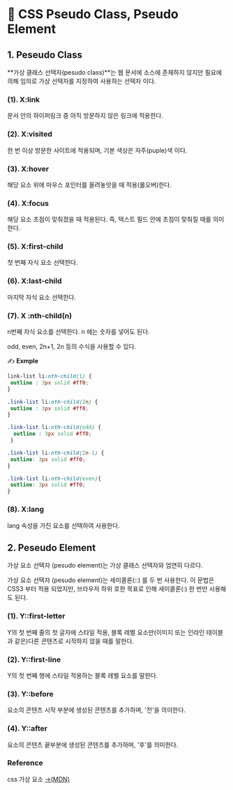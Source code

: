 # 📄 CSS Pseudo Class, Pseudo Element

## 1. Peseudo Class

**가상 클래스 선택자\(pesudo class\)**는 웹 문서에 소스에 존재하지 않지만 필요에 의해 임의로 가상 선택자를 지정하여 사용하는 선택자 이다.

### \(1\). X:link

문서 안의 하이퍼링크 중 아직 방문하지 않은 링크에 적용한다.

### \(2\). X:**visited** 

한 번 이상 방문한 사이트에 적용되며, 기본 색상은 자주\(puple\)색 이다.

### \(3\). X:hover

해당 요소 위에 마우스 포인터를 올려놓앗을 때 적용\(롤오버\)한다.

### \(4\). X:**focus**

해당 요소 초점이 맞춰졌을 때 적용된다. 즉, 텍스트 필드 안에 초점이 맞춰질 때를 의미한다.

### \(5\). X:**first-child**

첫 번째 자식 요소 선택한다.

### \(6\). X:**last-child** 

마지막 자식 요소 선택한다.

### \(7\). X :nth-child\(n\)

n번째 자식 요소를 선택한다. n 에는 숫자를 넣어도 된다.

odd, even, 2n+1, 2n 등의 수식을 사용할 수 있다.

✍ **Exmple**

```css
link-list li:nth-child(1) {
 outline : 3px solid #ff0;
}

.link-list li:nth-child(2n) {
 outline : 3px solid #ff0;
}

.link-list li:nth-child(odd) {
  outline : 3px solid #ff0;
 }

.link-list li:nth-child(2n-1) {
 outline: 3px solid #ff0;
}

.link-list li:nth-child(even){
 outline: 3px solid #ff0;
}
```

### \(8\). X:lang

 lang 속성을 가진 요소를 선택하여 사용한다.

## 2. Peseudo Element

가상 요소 선택자 \(pesudo element\)는 가상 클래스 선택자와 엄연히 다르다.

가상 요소 선택자 \(pesudo element\)는 세미콜론\(::\) 를 두 번 사용한다. 이 문법은 CSS3 부터 적용 되었지만, 브라우저 하위 호한 목표로 인해 세미콜론\(:\) 한 번만 사용해도 된다.

### \(1\). Y:**:first-letter** 

Y의 첫 번째 줄의 첫 글자에 스타일 적용, 블록 레벨 요소만\(이미지 또는 인라인 테이블과 같은\)다른 콘텐츠로 시작하지 않을 때를 말한다.

### **\(2\)**. Y:**:first-line**

Y의 첫 번째 행에 스타일 적용하는 블록 레벨 요소를 말한다.

### \(3\). Y::before

요소의 콘텐츠 시작 부분에 생성된 콘텐츠를 추가하며, '전'을 의미한다.

### \(4\). Y::after

요소의 콘텐츠 끝부분에 생성된 콘텐츠를 추가하며, '후'를 의미한다.



### Reference <a id="reference"></a>

css 가상 요소  [→\(MDN\)](https://developer.mozilla.org/en-US/docs/Learn/CSS/Styling_text/Fundamentals)

